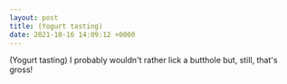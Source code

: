 ```yaml
---
layout: post
title: (Yogurt tasting)
date: 2021-10-16 14:09:12 +0000
---
```


(Yogurt tasting)
I probably wouldn't rather lick a butthole but, still, that's gross!

